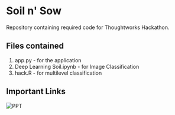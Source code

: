 # Soil n' Sow

Repository containing required code for Thoughtworks Hackathon.

## Files contained
1. app.py - for the application
2. Deep Learning Soil.ipynb - for Image Classification
3. hack.R - for multilevel classification

## Important Links

![PPT](https://drive.google.com/open?id=1Qqly5WAqmlNzRzff70BFgW2ImsgfBHFLdt4fLj5NSC4)

